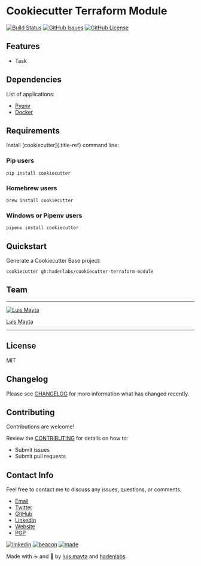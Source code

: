 # Cookiecutter Terraform Module

[![Build Status](https://travis-ci.org/hadenlabs/cookiecutter-terraform-module.svg)](https://travis-ci.org/hadenlabs/cookiecutter-terraform-module)
[![GitHub Issues](https://img.shields.io/github/issues/hadenlabs/cookiecutter-terraform-module.svg)](https://github.com/hadenlabs/cookiecutter-terraform-module/issues)
[![GitHub License](https://img.shields.io/github/license/mashape/apistatus.svg?style=flat-square)](LICENSE)

## Features

- Task

## Dependencies

List of applications:

- [Pyenv](https://github.com/pyenv/pyenv)
- [Docker](https://www.docker.com/)

## Requirements

Install [cookiecutter]{.title-ref} command line:

### Pip users

```{.bash}
pip install cookiecutter
```

### Homebrew users

```{.bash}
brew install cookiecutter
```

### Windows or Pipenv users

```{.bash}
pipenv install cookiecutter
```

## Quickstart

Generate a Cookiecutter Base project:

```{.bash}
cookiecutter gh:hadenlabs/cookiecutter-terraform-module
```


## Team

---

[![Luis Mayta](https://github.com/luismayta.png?size=100)](https://github.com/luismayta)

[Luis Mayta](https://github.com/luismayta)

---

## License

MIT

## Changelog

Please see [CHANGELOG](CHANGELOG.md) for more information what has changed recently.

## Contributing

Contributions are welcome!

Review the [CONTRIBUTING](docs/contributing.md) for details on how to:

- Submit issues
- Submit pull requests

## Contact Info

Feel free to contact me to discuss any issues, questions, or comments.

- [Email](slovacus@gmail.com:target:%20mailto:slovacus@gmail.com)
- [Twitter](https://twitter.com/slovacus)
- [GitHub](https://github.com/luismayta)
- [LinkedIn](https://pe.linkedin.com/in/luismayta)
- [Website](http://luismayta.github.io)
- [PGP](https://keybase.io/luismayta/pgp_keys.asc)

[![linkedin](http://www.linkedin.com/img/webpromo/btn_liprofile_blue_80x15.png)](https://pe.linkedin.com/in/luismayta) [![beacon](https://ga-beacon.appspot.com/UA-65019326-1/github.com/hadenlabs/cookiecutter-terraform-module/readme)](https://github.com/hadenlabs/cookiecutter-terraform-module) [![made](https://img.shields.io/badge/Made%20with-Python-1f425f.svg)](http://www.python.org)

Made with :coffee: and :pizza: by [luis mayta](https://github.com/luismayta) and [hadenlabs](https://github.com/hadenlabs).
